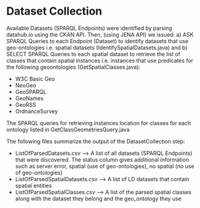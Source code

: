 # Dataset Collection


Available Datasets (SPARQL Endpoints) were identified by parsing datahub.io using the CKAN API. Then, (using JENA API) we issued:
a) ASK SPARQL Queries to each Endpoint (Dataset)  to identify datasets that use geo-ontologies i.e. spatial datasets (IdentifySpatialDatasets.java) and 
b) SELECT SPARQL Queries to each spatial dataset to retrieve the list of classes that contain spatial instances i.e. instances that use predicates for the following geoontologies (GetSpatialClasses.java):
- W3C Basic Geo
- NeoGeo
- GeoSPARQL
- GeoNames
- GeoRSS
- OrdnanceSurvey

The SPARQL queries for retrieving instances location for classes for each ontology listed in GetClassGeometriesQuery.java

The following files summarize the output of the DatasetCollection step:
- ListOfParsedDatasets.csv --> A list of all datasets (SPARQL Endpoints) that were discovered. The status column gives additional information such as server error, spatial (use of geo-ontologies), no spatial (no use of geo-ontologies)
- ListOfParsedSpatialDatasets.csv --> A list of LD datasets that contain spatial entities
- ListOfParsedSpatialClasses.csv --> A list of the parsed spatial classes along with the dataset they belong and the geo_ontology they use


